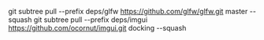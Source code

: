 git subtree pull --prefix deps/glfw https://github.com/glfw/glfw.git master --squash
git subtree pull --prefix deps/imgui https://github.com/ocornut/imgui.git docking --squash
